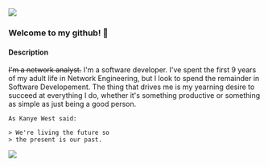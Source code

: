 <img src="https://cdn.cp.adobe.io/content/2/dcx/7a48c61e-9b94-425a-8dc6-7393e953baa6/rendition/preview.jpg/version/0/format/jpg/dimension/width/size/1200" >

### Welcome to my github! 👋
#### Description
~~I'm a network analyst.~~ I'm a software developer. I've spent the first 9 years of my adult life in Network Engineering, but I look to spend the remainder in Software Developement. The thing that drives me is my yearning desire to succeed at everything I do, whether it's something productive or something as simple as just being a good person.
```
As Kanye West said:

> We're living the future so
> the present is our past.
```



<img src="https://github-readme-stats.vercel.app/api?username=bradlylewis&&show_icons=true&title_color=ffffff&icon_color=bb2acf&text_color=daf7dc&bg_color=24292F">
